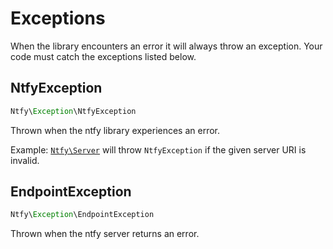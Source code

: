 # Exceptions

When the library encounters an error it will always throw an exception. Your code must catch the exceptions listed below.

## NtfyException
```PHP
Ntfy\Exception\NtfyException
```

Thrown when the ntfy library experiences an error.

Example: [`Ntfy\Server`](../src/Server.php) will throw `NtfyException` if the given server URI is invalid.

## EndpointException 
```PHP
Ntfy\Exception\EndpointException
```

Thrown when the ntfy server returns an error.